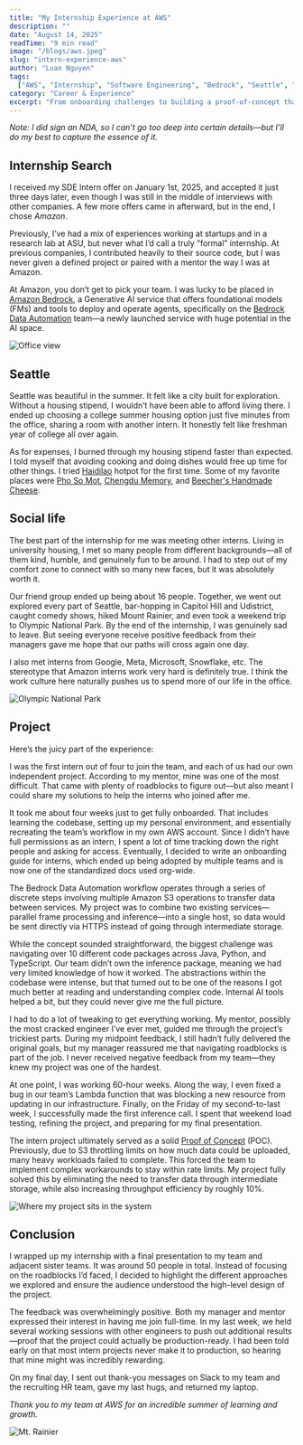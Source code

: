 ```yaml
---
title: "My Internship Experience at AWS"
description: ""
date: "August 14, 2025"
readTime: "9 min read"
image: "/blogs/aws.jpeg"
slug: "intern-experience-aws"
author: "Luan Nguyen"
tags:
  ["AWS", "Internship", "Software Engineering", "Bedrock", "Seattle", "Career"]
category: "Career & Experience"
excerpt: "From onboarding challenges to building a proof-of-concept that increased throughput by 10%, here's my complete AWS internship journey including project details, Seattle adventures, and key learnings."
---
```


_Note: I did sign an NDA, so I can’t go too deep into certain details—but I’ll do my best to capture the essence of it._

## Internship Search

I received my SDE Intern offer on January 1st, 2025, and accepted it just three days later, even though I was still in the middle of interviews with other companies. A few more offers came in afterward, but in the end, I chose _Amazon_.

Previously, I’ve had a mix of experiences working at startups and in a research lab at ASU, but never what I’d call a truly “formal” internship. At previous companies, I contributed heavily to their source code, but I was never given a defined project or paired with a mentor the way I was at Amazon.

At Amazon, you don’t get to pick your team. I was lucky to be placed in [Amazon Bedrock](https://aws.amazon.com/bedrock/), a Generative AI service that offers foundational models (FMs) and tools to deploy and operate agents, specifically on the [Bedrock Data Automation](https://aws.amazon.com/bedrock/bda/) team—a newly launched service with huge potential in the AI space.

![Office view](/blogs/nitro.jpeg)

## Seattle

Seattle was beautiful in the summer. It felt like a city built for exploration. Without a housing stipend, I wouldn’t have been able to afford living there. I ended up choosing a college summer housing option just five minutes from the office, sharing a room with another intern. It honestly felt like freshman year of college all over again.

As for expenses, I burned through my housing stipend faster than expected. I told myself that avoiding cooking and doing dishes would free up time for other things. I tried [Haidilao](https://www.haidilao-inc.com/us) hotpot for the first time. Some of my favorite places were [Pho So Mot](https://www.yelp.com/biz/pho-so-1-seattle), [Chengdu Memory](https://www.chengdumemory.com/), and [Beecher's Handmade Cheese](https://beechershandmadecheese.com/).

## Social life

The best part of the internship for me was meeting other interns. Living in university housing, I met so many people from different backgrounds—all of them kind, humble, and genuinely fun to be around. I had to step out of my comfort zone to connect with so many new faces, but it was absolutely worth it.

Our friend group ended up being about 16 people. Together, we went out explored every part of Seattle, bar-hopping in Capitol Hill and Udistrict, caught comedy shows, hiked Mount Rainier, and even took a weekend trip to Olympic National Park. By the end of the internship, I was genuinely sad to leave. But seeing everyone receive positive feedback from their managers gave me hope that our paths will cross again one day.

I also met interns from Google, Meta, Microsoft, Snowflake, etc. The stereotype that Amazon interns work very hard is definitely true. I think the work culture here naturally pushes us to spend more of our life in the office.

![Olympic National Park](/blogs/olympic.jpeg)

## Project

Here’s the juicy part of the experience:

I was the first intern out of four to join the team, and each of us had our own independent project. According to my mentor, mine was one of the most difficult. That came with plenty of roadblocks to figure out—but also meant I could share my solutions to help the interns who joined after me.

It took me about four weeks just to get fully onboarded. That includes learning the codebase, setting up my personal environment, and essentially recreating the team’s workflow in my own AWS account. Since I didn’t have full permissions as an intern, I spent a lot of time tracking down the right people and asking for access. Eventually, I decided to write an onboarding guide for interns, which ended up being adopted by multiple teams and is now one of the standardized docs used org-wide.

The Bedrock Data Automation workflow operates through a series of discrete steps involving multiple Amazon S3 operations to transfer data between services. My project was to combine two existing services—parallel frame processing and inference—into a single host, so data would be sent directly via HTTPS instead of going through intermediate storage.

While the concept sounded straightforward, the biggest challenge was navigating over 10 different code packages across Java, Python, and TypeScript. Our team didn’t own the inference package, meaning we had very limited knowledge of how it worked. The abstractions within the codebase were intense, but that turned out to be one of the reasons I got much better at reading and understanding complex code. Internal AI tools helped a bit, but they could never give me the full picture.

I had to do a lot of tweaking to get everything working. My mentor, possibly the most cracked engineer I’ve ever met, guided me through the project’s trickiest parts. During my midpoint feedback, I still hadn’t fully delivered the original goals, but my manager reassured me that navigating roadblocks is part of the job. I never received negative feedback from my team—they knew my project was one of the hardest.

At one point, I was working 60-hour weeks. Along the way, I even fixed a bug in our team’s Lambda function that was blocking a new resource from updating in our infrastructure. Finally, on the Friday of my second-to-last week, I successfully made the first inference call. I spent that weekend load testing, refining the project, and preparing for my final presentation.

The intern project ultimately served as a solid [Proof of Concept](https://www.atlassian.com/work-management/project-management/proof-of-concept) (POC). Previously, due to S3 throttling limits on how much data could be uploaded, many heavy workloads failed to complete. This forced the team to implement complex workarounds to stay within rate limits. My project fully solved this by eliminating the need to transfer data through intermediate storage, while also increasing throughput efficiency by roughly 10%.

![Where my project sits in the system](/blogs/project.png)

## Conclusion

I wrapped up my internship with a final presentation to my team and adjacent sister teams. It was around 50 people in total. Instead of focusing on the roadblocks I’d faced, I decided to highlight the different approaches we explored and ensure the audience understood the high-level design of the project.

The feedback was overwhelmingly positive. Both my manager and mentor expressed their interest in having me join full-time. In my last week, we held several working sessions with other engineers to push out additional results—proof that the project could actually be production-ready. I had been told early on that most intern projects never make it to production, so hearing that mine might was incredibly rewarding.

On my final day, I sent out thank-you messages on Slack to my team and the recruiting HR team, gave my last hugs, and returned my laptop.

_Thank you to my team at AWS for an incredible summer of learning and growth._

![Mt. Rainier](/blogs/rainier.jpeg)
